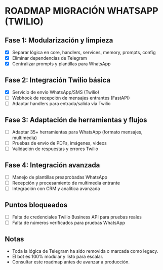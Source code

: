 # ROADMAP MIGRACIÓN WHATSAPP (TWILIO)

## Fase 1: Modularización y limpieza
- [x] Separar lógica en core, handlers, services, memory, prompts, config
- [x] Eliminar dependencias de Telegram
- [x] Centralizar prompts y plantillas para WhatsApp

## Fase 2: Integración Twilio básica
- [x] Servicio de envío WhatsApp/SMS (Twilio)
- [ ] Webhook de recepción de mensajes entrantes (FastAPI)
- [ ] Adaptar handlers para entrada/salida vía Twilio

## Fase 3: Adaptación de herramientas y flujos
- [ ] Adaptar 35+ herramientas para WhatsApp (formato mensajes, multimedia)
- [ ] Pruebas de envío de PDFs, imágenes, videos
- [ ] Validación de respuestas y errores Twilio

## Fase 4: Integración avanzada
- [ ] Manejo de plantillas preaprobadas WhatsApp
- [ ] Recepción y procesamiento de multimedia entrante
- [ ] Integración con CRM y analítica avanzada

## Puntos bloqueados
- [ ] Falta de credenciales Twilio Business API para pruebas reales
- [ ] Falta de números verificados para pruebas WhatsApp

## Notas
- Toda la lógica de Telegram ha sido removida o marcada como legacy.
- El bot es 100% modular y listo para escalar.
- Consultar este roadmap antes de avanzar a producción. 